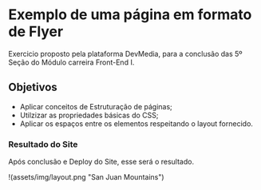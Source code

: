 # Exemplo de uma página em formato de Flyer
Exercicio proposto pela plataforma DevMedia, para a conclusão das 5º Seção do Módulo carreira Front-End I.

## Objetivos

- Aplicar conceitos de Estruturação de páginas;
- Utilzizar as propriedades básicas do CSS;
- Aplicar os espaços entre os elementos respeitando o layout fornecido.

### Resultado do Site
Após conclusão e Deploy do Site, esse será o resultado.

!(assets/img/layout.png "San Juan Mountains")
